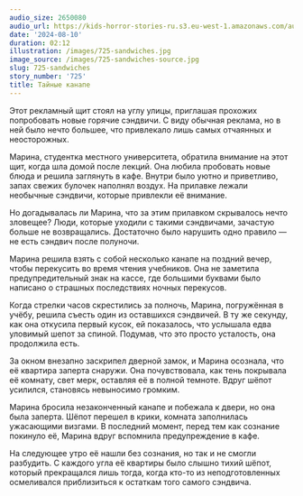 ```yaml
---
audio_size: 2650080
audio_url: https://kids-horror-stories-ru.s3.eu-west-1.amazonaws.com/audio/725-sandwiches.mp3
date: '2024-08-10'
duration: 02:12
illustration: /images/725-sandwiches.jpg
image_source: /images/725-sandwiches-source.jpg
slug: 725-sandwiches
story_number: '725'
title: Тайные канапе
---
```


Этот рекламный щит стоял на углу улицы, приглашая прохожих попробовать новые горячие сэндвичи. С виду обычная реклама, но в ней было нечто большее, что привлекало лишь самых отчаянных и неосторожных.

Марина, студентка местного университета, обратила внимание на этот щит, когда шла домой после лекций. Она любила пробовать новые блюда и решила заглянуть в кафе. Внутри было уютно и приветливо, запах свежих булочек наполнял воздух. На прилавке лежали необычные сэндвичи, которые привлекли её внимание.

Но догадывалась ли Марина, что за этим прилавком скрывалось нечто зловещее? Люди, которые уходили с такими сэндвичами, зачастую больше не возвращались. Достаточно было нарушить одно правило — не есть сэндвич после полуночи.

Марина решила взять с собой несколько канапе на поздний вечер, чтобы перекусить во время чтения учебников. Она не заметила предупредительный знак на кассе, где большими буквами было написано о страшных последствиях ночных перекусов.

Когда стрелки часов скрестились за полночь, Марина, погружённая в учёбу, решила съесть один из оставшихся сэндвичей. В ту же секунду, как она откусила первый кусок, ей показалось, что услышала едва уловимый шепот за спиной. Подумав, что это просто усталость, она продолжила есть.

За окном внезапно заскрипел дверной замок, и Марина осознала, что её квартира заперта снаружи. Она почувствовала, как тень покрывала её комнату, свет мерк, оставляя её в полной темноте. Вдруг шёпот усилился, становясь невыносимо громким.

Марина бросила незаконченный канапе и побежала к двери, но она была заперта. Шёпот перешел в крики, комната заполнилась ужасающими визгами. В последний момент, перед тем как сознание покинуло её, Марина вдруг вспомнила предупреждение в кафе.

На следующее утро её нашли без сознания, но так и не смогли разбудить. С каждого угла её квартиры было слышно тихий шёпот, который прекращался лишь тогда, когда кто-то из неподготовленных осмеливался приблизиться к остаткам того самого сэндвича.